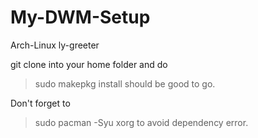 # My-DWM-Setup
Arch-Linux
ly-greeter


git clone into your home folder and do 
>sudo makepkg install
should be good to go.

Don't forget to
>sudo pacman -Syu xorg
to avoid dependency error.
